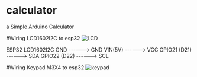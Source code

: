 # calculator
a Simple Arduino Calculator 

#Wiring LCD1602I2C to esp32
![LCD](lcd.png)

ESP32       LCD1602I2C
GND ------> GND
VIN(5V) ------> VCC
GPIO21 (D21) ------> SDA
GPIO22 (D22) ------> SCL

#Wiring Keypad M3X4 to esp32
![keypad](keypad.png)
